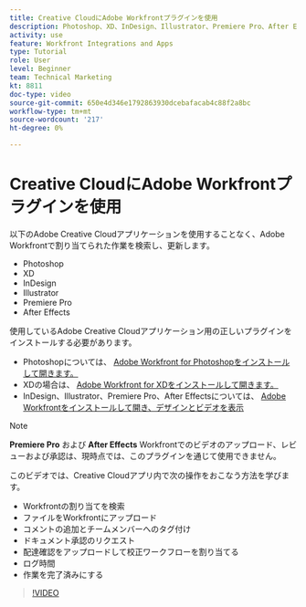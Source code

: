 ```yaml
---
title: Creative CloudにAdobe Workfrontプラグインを使用
description: Photoshop、XD、InDesign、Illustrator、Premiere Pro、After Effectsの各Adobe Creative Cloudアプリケーションから、Adobe Workfrontで割り当てられた作業を検索し、更新します
activity: use
feature: Workfront Integrations and Apps
type: Tutorial
role: User
level: Beginner
team: Technical Marketing
kt: 8811
doc-type: video
source-git-commit: 650e4d346e1792863930dcebafacab4c88f2a8bc
workflow-type: tm+mt
source-wordcount: '217'
ht-degree: 0%

---
```


# Creative CloudにAdobe Workfrontプラグインを使用

以下のAdobe Creative Cloudアプリケーションを使用することなく、Adobe Workfrontで割り当てられた作業を検索し、更新します。

* Photoshop
* XD
* InDesign
* Illustrator
* Premiere Pro
* After Effects

使用しているAdobe Creative Cloudアプリケーション用の正しいプラグインをインストールする必要があります。

* Photoshopについては、 [Adobe Workfront for Photoshopをインストールして開きます。](https://experienceleague.adobe.com/docs/workfront/using/adobe-workfront-integrations/workfront-for-creative-cloud/install-wf-cc/wf-cc-install-ps.html?)
* XDの場合は、 [Adobe Workfront for XDをインストールして開きます。](https://experienceleague.adobe.com/docs/workfront/using/adobe-workfront-integrations/workfront-for-creative-cloud/install-wf-cc/wf-adobe-xd-install.html?)
* InDesign、Illustrator、Premiere Pro、After Effectsについては、 [Adobe Workfrontをインストールして開き、デザインとビデオを表示](https://experienceleague.adobe.com/docs/workfront/using/adobe-workfront-integrations/workfront-for-creative-cloud/install-wf-cc/wf-install-cc.html?)

>[!NOTE]
>
>**Premiere Pro** および **After Effects** Workfrontでのビデオのアップロード、レビューおよび承認は、現時点では、このプラグインを通じて使用できません。


このビデオでは、Creative Cloudアプリ内で次の操作をおこなう方法を学びます。

* Workfrontの割り当てを検索
* ファイルをWorkfrontにアップロード
* コメントの追加とチームメンバーへのタグ付け
* ドキュメント承認のリクエスト
* 配達確認をアップロードして校正ワークフローを割り当てる
* ログ時間
* 作業を完了済みにする

>[!VIDEO](https://video.tv.adobe.com/v/3415452/?quality=12&learn=on)
